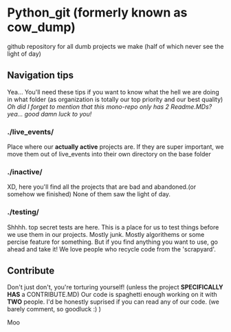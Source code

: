 # Python_git (formerly known as cow_dump)

github repository for all dumb projects we make (half of which never see the light of day) 

## Navigation tips

Yea... You'll need these tips if you want to know what the hell we are doing in what folder (as organization is totally our top priority and our best quality)
*Oh did I forget to mention that this mono-repo only has 2 Readme.MDs? yea... good damn luck to you!*

### ./live_events/

Place where our **actually active** projects are. If they are super important, we move them out of live_events into their own directory on the base folder

### ./inactive/

XD, here you'll find all the projects that are bad and abandoned.(or somehow we finished) None of them saw the light of day.

### ./testing/

Shhhh. top secret tests are here. This is a place for us to test things before we use them in our projects. Mostly junk. 
Mostly algorithems or some percise feature for something. But if you find anything you want to use, go ahead and take it!
We love people who recycle code from the 'scrapyard'.

## Contribute

Don't just don't, you're torturing yourself! (unless the project **SPECIFICALLY HAS** a CONTRIBUTE.MD)
Our code is spaghetti enough working on it with **TWO** people. 
I'd be honestly suprised if you can read any of our code. (we barely comment, so goodluck :) )

Moo
